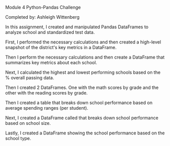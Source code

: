 Module 4 Python-Pandas Challenge

Completed by: Ashleigh Wittenberg

In this assignment, I created and manipulated Pandas DataFrames to analyze school and standardized test data.

First, I performed the necessary calculations and then created a high-level snapshot of the district's key metrics in a DataFrame. 

Then I perform the necessary calculations and then create a DataFrame that summarizes key metrics about each school.

Next, I calculated the highest and lowest performing schools based on the % overall passing data.

Then I created 2 DataFrames. One with the math scores by grade and the other with the reading scores by grade.

Then I created a table that breaks down school performance based on average spending ranges (per student).

Next, I created a DataFrame called that breaks down school performance based on school size.

Lastly, I created a DataFrame showing the school performance based on the school type.

